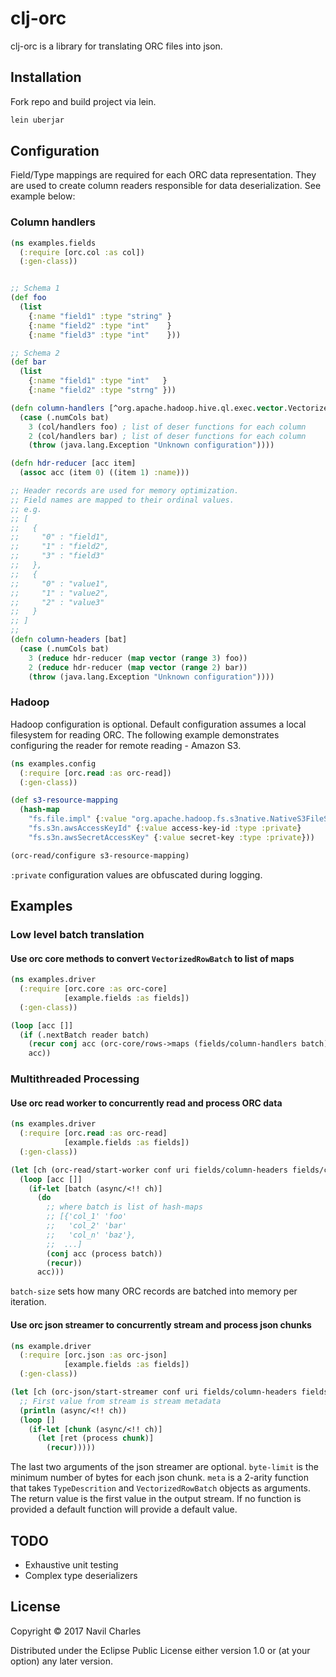 # clj-orc

clj-orc is a library for translating ORC files into json.

## Installation

Fork repo and build project via lein.

```bash
lein uberjar
```

## Configuration

Field/Type mappings are required for each ORC data representation.  They are used to create column readers
responsible for data deserialization.  See example below:

### Column handlers
```clojure
(ns examples.fields
  (:require [orc.col :as col])
  (:gen-class))


;; Schema 1
(def foo
  (list
    {:name "field1" :type "string" }
    {:name "field2" :type "int"    }
    {:name "field3" :type "int"    }))

;; Schema 2
(def bar
  (list
    {:name "field1" :type "int"   }
    {:name "field2" :type "strng" }))

(defn column-handlers [^org.apache.hadoop.hive.ql.exec.vector.VectorizedRowBatch bat]
  (case (.numCols bat)
    3 (col/handlers foo) ; list of deser functions for each column
    2 (col/handlers bar) ; list of deser functions for each column
    (throw (java.lang.Exception "Unknown configuration"))))

(defn hdr-reducer [acc item]
  (assoc acc (item 0) ((item 1) :name)))

;; Header records are used for memory optimization.
;; Field names are mapped to their ordinal values.
;; e.g.
;; [
;;   {
;;     "0" : "field1",
;;     "1" : "field2",
;;     "3" : "field3"
;;   },
;;   {
;;     "0" : "value1",
;;     "1" : "value2",
;;     "2" : "value3"
;;   }
;; ]
;;
(defn column-headers [bat]
  (case (.numCols bat)
    3 (reduce hdr-reducer (map vector (range 3) foo))
    2 (reduce hdr-reducer (map vector (range 2) bar))
    (throw (java.lang.Exception "Unknown configuration"))))
```

### Hadoop
Hadoop configuration is optional.  Default configuration assumes a local filesystem for reading
ORC.  The following example demonstrates configuring the reader for remote reading - Amazon S3.

```clojure
(ns examples.config
  (:require [orc.read :as orc-read])
  (:gen-class))

(def s3-resource-mapping
  (hash-map
    "fs.file.impl" {:value "org.apache.hadoop.fs.s3native.NativeS3FileSystem"}
    "fs.s3n.awsAccessKeyId" {:value access-key-id :type :private}
    "fs.s3n.awsSecretAccessKey" {:value secret-key :type :private}))

(orc-read/configure s3-resource-mapping)
```
```:private``` configuration values are obfuscated during logging.

## Examples
### Low level batch translation
#### Use orc core methods to convert ```VectorizedRowBatch``` to list of maps
```clojure
(ns examples.driver
  (:require [orc.core :as orc-core]
            [example.fields :as fields])
  (:gen-class))

(loop [acc []]
  (if (.nextBatch reader batch)
    (recur conj acc (orc-core/rows->maps (fields/column-handlers batch) batch))
    acc))
```

### Multithreaded Processing
#### Use orc read worker to concurrently read and process ORC data
```clojure
(ns examples.driver
  (:require [orc.read :as orc-read]
            [example.fields :as fields])
  (:gen-class))

(let [ch (orc-read/start-worker conf uri fields/column-headers fields/column-handlers batch-size)]
  (loop [acc []]
    (if-let [batch (async/<!! ch)]
      (do
        ;; where batch is list of hash-maps
        ;; [{'col_1' 'foo'
        ;;   'col_2' 'bar'
        ;;   'col_n' 'baz'},
        ;;  ...]
        (conj acc (process batch))
        (recur))
      acc)))
```
```batch-size``` sets how many ORC records are batched into memory per iteration.

#### Use orc json streamer to concurrently stream and process json chunks
```clojure
(ns example.driver
  (:require [orc.json :as orc-json]
            [example.fields :as fields])
  (:gen-class))

(let [ch (orc-json/start-streamer conf uri fields/column-headers fields/column-handlers byte-limit batch-size)]
  ;; First value from stream is stream metadata
  (println (async/<!! ch))
  (loop []
    (if-let [chunk (async/<!! ch)]
      (let [ret (process chunk)]
        (recur)))))
```
The last two arguments of the json streamer are optional.  ```byte-limit``` is the minimum number of bytes for each
json chunk.  ```meta``` is a 2-arity function that takes ```TypeDescrition``` and ```VectorizedRowBatch``` objects as
arguments. The return value is the first value in the output stream.  If no function is provided a default function
will provide a default value.

## TODO
 * Exhaustive unit testing
 * Complex type deserializers

## License

Copyright © 2017 Navil Charles

Distributed under the Eclipse Public License either version 1.0 or (at
your option) any later version.
